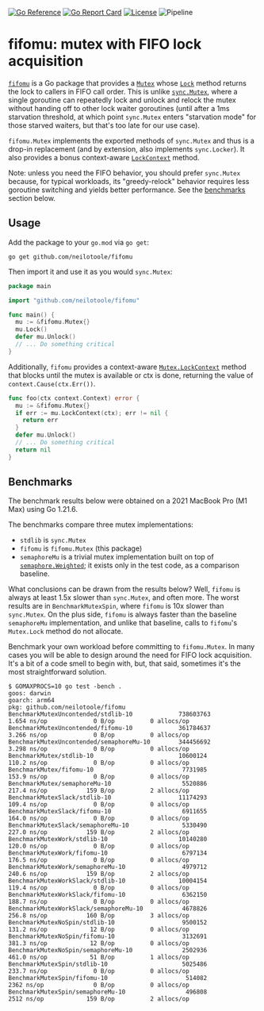 [![Go Reference](https://pkg.go.dev/badge/github.com/neilotoole/fifomu.svg)](https://pkg.go.dev/github.com/neilotoole/fifomu)
[![Go Report Card](https://goreportcard.com/badge/neilotoole/fifomu)](https://goreportcard.com/report/neilotoole/fifomu)
[![License](https://img.shields.io/badge/License-MIT-blue.svg)](https://github.com/neilotoole/fifomu/blob/master/LICENSE)
![Pipeline](https://github.com/neilotoole/fifomu/actions/workflows/go.yml/badge.svg)

# fifomu: mutex with FIFO lock acquisition

[`fifomu`](https://pkg.go.dev/github.com/neilotoole/fifomu) is a Go
package that provides a [`Mutex`](https://pkg.go.dev/github.com/neilotoole/fifomu#Mutex)
whose [`Lock`](https://pkg.go.dev/github.com/neilotoole/fifomu#Mutex.Lock) method returns
the lock to callers in FIFO call order. This is unlike [`sync.Mutex`](https://pkg.go.dev/sync#Mutex),
where a single goroutine can repeatedly lock and unlock and relock the mutex
without handing off to other lock waiter goroutines (until after a 1ms
starvation threshold, at which point `sync.Mutex` enters "starvation mode"
for those starved waiters, but that's too late for our use case).

`fifomu.Mutex` implements the exported methods of `sync.Mutex` and thus is
a drop-in replacement (and by extension, also implements `sync.Locker`).
It also provides a bonus context-aware [`LockContext`](https://pkg.go.dev/github.com/neilotoole/fifomu#Mutex.LockContext)
method.

Note: unless you need the FIFO behavior, you should prefer `sync.Mutex`
because, for typical workloads, its "greedy-relock" behavior requires
less goroutine switching and yields better performance. See the [benchmarks](#benchmarks)
section below.


## Usage

Add the package to your `go.mod` via `go get`:

```shell
go get github.com/neilotoole/fifomu
```

Then import it and use it as you would `sync.Mutex`:

```go
package main

import "github.com/neilotoole/fifomu"

func main() {
  mu := &fifomu.Mutex{}
  mu.Lock()
  defer mu.Unlock()
  // ... Do something critical
}
```

Additionally, `fifomu` provides a context-aware
[`Mutex.LockContext`](https://pkg.go.dev/github.com/neilotoole/fifomu#Mutex.LockContext)
method that blocks until the mutex is available or ctx is done, returning the
value of `context.Cause(ctx.Err())`.

```go
func foo(ctx context.Context) error {
  mu := &fifomu.Mutex{}
  if err := mu.LockContext(ctx); err != nil {
    return err
  }
  defer mu.Unlock()
  // ... Do something critical
  return nil
}
```

## Benchmarks

The benchmark results below were obtained on a 2021 MacBook Pro (M1 Max)
using Go 1.21.6.

The benchmarks compare three mutex implementations:

- `stdlib` is `sync.Mutex`
- `fifomu` is `fifomu.Mutex` (this package)
- `semaphoreMu` is a trivial mutex implementation built on top of 
 [`semaphore.Weighted`](https://pkg.go.dev/golang.org/x/sync/semaphore); it
 exists only in the test code, as a comparison baseline.

What conclusions can be drawn from the results below? Well, `fifomu`
is always at least 1.5x slower than `sync.Mutex`, and often more. The
worst results are in `BenchmarkMutexSpin`, where `fifomu` is 10x slower
than `sync.Mutex`. On the plus side, `fifomu` is always faster than
the baseline `semaphoreMu` implementation, and unlike that baseline,
calls to `fifomu`'s `Mutex.Lock` method do not allocate.

Benchmark your own workload before committing to `fifomu.Mutex`. In many
cases you will be able to design around the need for FIFO lock acquisition.
It's a bit of a code smell to begin with, but, that said, sometimes it's the
most straightforward solution.

```
$ GOMAXPROCS=10 go test -bench .
goos: darwin
goarch: arm64
pkg: github.com/neilotoole/fifomu
BenchmarkMutexUncontended/stdlib-10             738603763              1.654 ns/op             0 B/op          0 allocs/op
BenchmarkMutexUncontended/fifomu-10             361784637              3.266 ns/op             0 B/op          0 allocs/op
BenchmarkMutexUncontended/semaphoreMu-10        344456692              3.298 ns/op             0 B/op          0 allocs/op
BenchmarkMutex/stdlib-10                        10600124               110.2 ns/op             0 B/op          0 allocs/op
BenchmarkMutex/fifomu-10                         7731985               153.9 ns/op             0 B/op          0 allocs/op
BenchmarkMutex/semaphoreMu-10                    5520886               217.4 ns/op           159 B/op          2 allocs/op
BenchmarkMutexSlack/stdlib-10                   11174293               109.4 ns/op             0 B/op          0 allocs/op
BenchmarkMutexSlack/fifomu-10                    6911655               164.0 ns/op             0 B/op          0 allocs/op
BenchmarkMutexSlack/semaphoreMu-10               5330490               227.0 ns/op           159 B/op          2 allocs/op
BenchmarkMutexWork/stdlib-10                    10140280               120.0 ns/op             0 B/op          0 allocs/op
BenchmarkMutexWork/fifomu-10                     6797134               176.5 ns/op             0 B/op          0 allocs/op
BenchmarkMutexWork/semaphoreMu-10                4979712               240.6 ns/op           159 B/op          2 allocs/op
BenchmarkMutexWorkSlack/stdlib-10               10004154               119.4 ns/op             0 B/op          0 allocs/op
BenchmarkMutexWorkSlack/fifomu-10                6362150               188.7 ns/op             0 B/op          0 allocs/op
BenchmarkMutexWorkSlack/semaphoreMu-10           4678826               256.8 ns/op           160 B/op          3 allocs/op
BenchmarkMutexNoSpin/stdlib-10                   9500152               131.2 ns/op            12 B/op          0 allocs/op
BenchmarkMutexNoSpin/fifomu-10                   3132691               381.3 ns/op            12 B/op          0 allocs/op
BenchmarkMutexNoSpin/semaphoreMu-10              2502936               461.0 ns/op            51 B/op          1 allocs/op
BenchmarkMutexSpin/stdlib-10                     5025486               233.7 ns/op             0 B/op          0 allocs/op
BenchmarkMutexSpin/fifomu-10                      514082               2362 ns/op              0 B/op          0 allocs/op
BenchmarkMutexSpin/semaphoreMu-10                 496808               2512 ns/op            159 B/op          2 allocs/op
```
